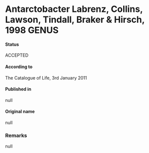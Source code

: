 Antarctobacter Labrenz, Collins, Lawson, Tindall, Braker & Hirsch, 1998 GENUS
=======

#### Status
ACCEPTED

#### According to
The Catalogue of Life, 3rd January 2011

#### Published in
null

#### Original name
null

### Remarks
null